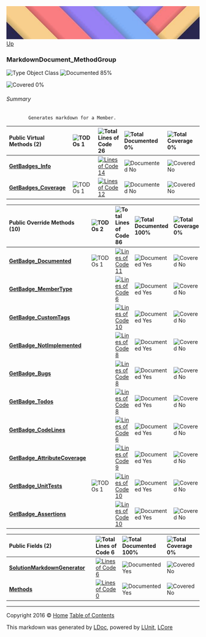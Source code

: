 ![](../Content/LDoc-banner-small.png "")
[Up](../LDoc.md)

### MarkdownDocument_MethodGroup

![Type Object Class](http://b.repl.ca/v1/Type-Object%20Class-blue.png "") ![Documented 85%](http://b.repl.ca/v1/Documented-85%25-green.png "")

![Covered 0%](http://b.repl.ca/v1/Covered-0%25-red.png "")


###### Summary

            Generates markdown for a Member.
            

Public  Virtual Methods (2) | ![TODOs 1](http://b.repl.ca/v1/TODOs-1-orange.png "") | ![Total Lines of Code 26](http://b.repl.ca/v1/Total%20Lines%20of%20Code-26-blue.png "") | ![Total Documented 0%](http://b.repl.ca/v1/Total%20Documented-0%25-red.png "") | ![Total Coverage 0%](http://b.repl.ca/v1/Total%20Coverage-0%25-red.png "")
:---  | :---  | :---  | :---  | :--- 
**[GetBadges_Info](MarkdownDocument_MethodGroup_GetBadges_Info.md)** |  | [![Lines of Code 14](http://b.repl.ca/v1/Lines%20of%20Code-14-blue.png "")](../Markdown/MarkdownDocument_MethodGroup.cs#L48) | ![Documented No](http://b.repl.ca/v1/Documented-No-red.png "") | ![Covered No](http://b.repl.ca/v1/Covered-No-red.png "")
**[GetBadges_Coverage](MarkdownDocument_MethodGroup_GetBadges_Coverage.md)** | ![TODOs 1](http://b.repl.ca/v1/TODOs-1-orange.png "") | [![Lines of Code 12](http://b.repl.ca/v1/Lines%20of%20Code-12-blue.png "")](../Markdown/MarkdownDocument_MethodGroup.cs#L152) | ![Documented No](http://b.repl.ca/v1/Documented-No-red.png "") | ![Covered No](http://b.repl.ca/v1/Covered-No-red.png "")


Public  Override Methods (10) | ![TODOs 2](http://b.repl.ca/v1/TODOs-2-orange.png "") | ![Total Lines of Code 86](http://b.repl.ca/v1/Total%20Lines%20of%20Code-86-blue.png "") | ![Total Documented 100%](http://b.repl.ca/v1/Total%20Documented-100%25-brightgreen.png "") | ![Total Coverage 0%](http://b.repl.ca/v1/Total%20Coverage-0%25-red.png "")
:---  | :---  | :---  | :---  | :--- 
**[GetBadge_Documented](MarkdownDocument_MethodGroup_GetBadge_Documented.md)** | ![TODOs 1](http://b.repl.ca/v1/TODOs-1-orange.png "") | [![Lines of Code 11](http://b.repl.ca/v1/Lines%20of%20Code-11-blue.png "")](../Markdown/MarkdownDocument_MethodGroup.cs#L69) | ![Documented Yes](http://b.repl.ca/v1/Documented-Yes-brightgreen.png "") | ![Covered No](http://b.repl.ca/v1/Covered-No-red.png "")
**[GetBadge_MemberType](MarkdownDocument_MethodGroup_GetBadge_MemberType.md)** |  | [![Lines of Code 6](http://b.repl.ca/v1/Lines%20of%20Code-6-blue.png "")](../Markdown/MarkdownDocument_MethodGroup.cs#L84) | ![Documented Yes](http://b.repl.ca/v1/Documented-Yes-brightgreen.png "") | ![Covered No](http://b.repl.ca/v1/Covered-No-red.png "")
**[GetBadge_CustomTags](MarkdownDocument_MethodGroup_GetBadge_CustomTags.md)** |  | [![Lines of Code 10](http://b.repl.ca/v1/Lines%20of%20Code-10-blue.png "")](../Markdown/MarkdownDocument_MethodGroup.cs#L93) | ![Documented Yes](http://b.repl.ca/v1/Documented-Yes-brightgreen.png "") | ![Covered No](http://b.repl.ca/v1/Covered-No-red.png "")
**[GetBadge_NotImplemented](MarkdownDocument_MethodGroup_GetBadge_NotImplemented.md)** |  | [![Lines of Code 8](http://b.repl.ca/v1/Lines%20of%20Code-8-blue.png "")](../Markdown/MarkdownDocument_MethodGroup.cs#L109) | ![Documented Yes](http://b.repl.ca/v1/Documented-Yes-brightgreen.png "") | ![Covered No](http://b.repl.ca/v1/Covered-No-red.png "")
**[GetBadge_Bugs](MarkdownDocument_MethodGroup_GetBadge_Bugs.md)** |  | [![Lines of Code 8](http://b.repl.ca/v1/Lines%20of%20Code-8-blue.png "")](../Markdown/MarkdownDocument_MethodGroup.cs#L120) | ![Documented Yes](http://b.repl.ca/v1/Documented-Yes-brightgreen.png "") | ![Covered No](http://b.repl.ca/v1/Covered-No-red.png "")
**[GetBadge_Todos](MarkdownDocument_MethodGroup_GetBadge_Todos.md)** |  | [![Lines of Code 8](http://b.repl.ca/v1/Lines%20of%20Code-8-blue.png "")](../Markdown/MarkdownDocument_MethodGroup.cs#L131) | ![Documented Yes](http://b.repl.ca/v1/Documented-Yes-brightgreen.png "") | ![Covered No](http://b.repl.ca/v1/Covered-No-red.png "")
**[GetBadge_CodeLines](MarkdownDocument_MethodGroup_GetBadge_CodeLines.md)** |  | [![Lines of Code 6](http://b.repl.ca/v1/Lines%20of%20Code-6-blue.png "")](../Markdown/MarkdownDocument_MethodGroup.cs#L142) | ![Documented Yes](http://b.repl.ca/v1/Documented-Yes-brightgreen.png "") | ![Covered No](http://b.repl.ca/v1/Covered-No-red.png "")
**[GetBadge_AttributeCoverage](MarkdownDocument_MethodGroup_GetBadge_AttributeCoverage.md)** |  | [![Lines of Code 9](http://b.repl.ca/v1/Lines%20of%20Code-9-blue.png "")](../Markdown/MarkdownDocument_MethodGroup.cs#L173) | ![Documented Yes](http://b.repl.ca/v1/Documented-Yes-brightgreen.png "") | ![Covered No](http://b.repl.ca/v1/Covered-No-red.png "")
**[GetBadge_UnitTests](MarkdownDocument_MethodGroup_GetBadge_UnitTests.md)** | ![TODOs 1](http://b.repl.ca/v1/TODOs-1-orange.png "") | [![Lines of Code 10](http://b.repl.ca/v1/Lines%20of%20Code-10-blue.png "")](../Markdown/MarkdownDocument_MethodGroup.cs#L186) | ![Documented Yes](http://b.repl.ca/v1/Documented-Yes-brightgreen.png "") | ![Covered No](http://b.repl.ca/v1/Covered-No-red.png "")
**[GetBadge_Assertions](MarkdownDocument_MethodGroup_GetBadge_Assertions.md)** |  | [![Lines of Code 10](http://b.repl.ca/v1/Lines%20of%20Code-10-blue.png "")](../Markdown/MarkdownDocument_MethodGroup.cs#L200) | ![Documented Yes](http://b.repl.ca/v1/Documented-Yes-brightgreen.png "") | ![Covered No](http://b.repl.ca/v1/Covered-No-red.png "")


Public   Fields (2) |  | ![Total Lines of Code 6](http://b.repl.ca/v1/Total%20Lines%20of%20Code-6-blue.png "") | ![Total Documented 100%](http://b.repl.ca/v1/Total%20Documented-100%25-brightgreen.png "") | ![Total Coverage 0%](http://b.repl.ca/v1/Total%20Coverage-0%25-red.png "")
:---  | :---  | :---  | :---  | :--- 
**[SolutionMarkdownGenerator](MarkdownDocument_MethodGroup_SolutionMarkdownGenerator.md)** |  | [![Lines of Code 6](http://b.repl.ca/v1/Lines%20of%20Code-6-blue.png "")](../Markdown/MarkdownDocument_MethodGroup.cs#L18) | ![Documented Yes](http://b.repl.ca/v1/Documented-Yes-brightgreen.png "") | ![Covered No](http://b.repl.ca/v1/Covered-No-red.png "")
**[Methods](MarkdownDocument_MethodGroup_Methods.md)** |  | [![Lines of Code 0](http://b.repl.ca/v1/Lines%20of%20Code-0-red.png "")](../Markdown/MarkdownDocument_MethodGroup.cs#L23) | ![Documented Yes](http://b.repl.ca/v1/Documented-Yes-brightgreen.png "") | ![Covered No](http://b.repl.ca/v1/Covered-No-red.png "")




---

Copyright 2016 &copy; [Home](../../README.md) [Table of Contents](../../TableOfContents.md)

This markdown was generated by [LDoc](https://github.com/CodeSingularity/LDoc), powered by [LUnit](https://github.com/CodeSingularity/LUnit), [LCore](https://github.com/CodeSingularity/LCore)
